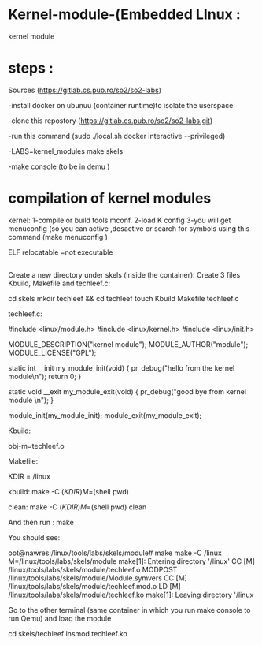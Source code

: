 # Kernel-module-(Embedded LInux :
kernel module 
# steps :
Sources (https://gitlab.cs.pub.ro/so2/so2-labs)

-install docker on ubunuu (container runtime)to isolate the userspace 

-clone this repostory (https://gitlab.cs.pub.ro/so2/so2-labs.git)

-run this command (sudo ./local.sh docker interactive --privileged)

-LABS=kernel_modules make skels

-make console (to be in demu )


# compilation of kernel modules 

kernel:
1-compile or build tools mconf.
2-load K config 
3-you will get menuconfig (so you can active ,desactive or search for  symbols using this command (make menuconfig )


ELF relocatable =not executable

##
Create a new directory under skels (inside the container):
Create 3 files Kbuild, Makefile and techleef.c:

cd skels
mkdir techleef && cd techleef
touch Kbuild Makefile techleef.c


techleef.c:

#include <linux/module.h>
#include <linux/kernel.h>
#include <linux/init.h>

MODULE_DESCRIPTION("kernel module");
MODULE_AUTHOR("module");
MODULE_LICENSE("GPL");

static int __init my_module_init(void)
{
    pr_debug("hello from the kernel module\n");
    return 0;
}

static void __exit my_module_exit(void)
{
    pr_debug("good bye from kernel module \n");
}

module_init(my_module_init);
module_exit(my_module_exit);



Kbuild:

obj-m=techleef.o


Makefile:

KDIR = /linux


kbuild:
	make -C $(KDIR) M=$(shell pwd)

clean:
	make -C $(KDIR) M=$(shell pwd) clean 


And then run :
make

You should see:

oot@nawres:/linux/tools/labs/skels/module# make
make -C /linux M=/linux/tools/labs/skels/module
make[1]: Entering directory '/linux'
  CC [M]  /linux/tools/labs/skels/module/techleef.o
  MODPOST /linux/tools/labs/skels/module/Module.symvers
  CC [M]  /linux/tools/labs/skels/module/techleef.mod.o
  LD [M]  /linux/tools/labs/skels/module/techleef.ko
make[1]: Leaving directory '/linux


Go to the other terminal (same container in which you run make console to run Qemu) and load the module

cd skels/techleef
insmod techleef.ko
